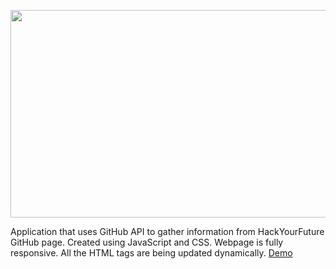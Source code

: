 <p align="center">
  <img width="550" height="332" src="https://user-images.githubusercontent.com/66121679/105899109-8a431380-601a-11eb-9839-d6f456079b3f.png">
</p>

Application that uses GitHub API to gather information from HackYourFuture GitHub page.
Created using JavaScript and CSS.
Webpage is fully responsive.
All the HTML tags are being updated dynamically.
[Demo](https://hackyourrepo.netlify.app/)


